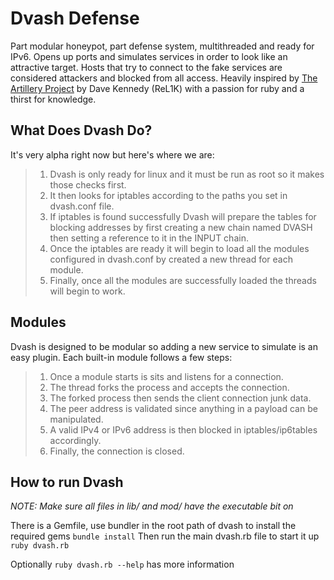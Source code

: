 Dvash Defense
=============

Part modular honeypot, part defense system, multithreaded and ready for IPv6.  Opens up ports and simulates services in order to look like an attractive target.  Hosts that try to connect to the fake services are considered attackers and blocked from all access.  Heavily inspired by <a href="https://github.com/trustedsec/artillery/">The Artillery Project</a> by Dave Kennedy (ReL1K) with a passion for ruby and a thirst for knowledge.

What Does Dvash Do?
-------------------

It's very alpha right now but here's where we are:
>1. Dvash is only ready for linux and it must be run as root so it makes those checks first.
>2. It then looks for iptables according to the paths you set in dvash.conf file.
>3. If iptables is found successfully Dvash will prepare the tables for blocking addresses by first creating a new chain named DVASH then setting a reference to it in the INPUT chain.
>4. Once the iptables are ready it will begin to load all the modules configured in dvash.conf by created a new thread for each module.
>5. Finally, once all the modules are successfully loaded the threads will begin to work.

Modules
-------

Dvash is designed to be modular so adding a new service to simulate is an easy plugin.  Each built-in module follows a few steps:
>1. Once a module starts is sits and listens for a connection.
>2. The thread forks the process and accepts the connection.
>3. The forked process then sends the client connection junk data.
>4. The peer address is validated since anything in a payload can be manipulated.
>5. A valid IPv4 or IPv6 address is then blocked in iptables/ip6tables accordingly.
>6. Finally, the connection is closed.

How to run Dvash
----------------

*NOTE: Make sure all files in lib/ and mod/ have the executable bit on*

There is a Gemfile, use bundler in the root path of dvash to install the required gems `bundle install`
Then run the main dvash.rb file to start it up `ruby dvash.rb`

Optionally `ruby dvash.rb --help` has more information